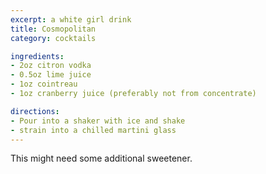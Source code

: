 ```yaml
---
excerpt: a white girl drink
title: Cosmopolitan
category: cocktails

ingredients:
- 2oz citron vodka
- 0.5oz lime juice
- 1oz cointreau
- 1oz cranberry juice (preferably not from concentrate)

directions:
- Pour into a shaker with ice and shake
- strain into a chilled martini glass
---
```


This might need some additional sweetener.